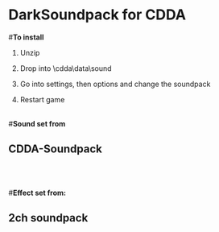 # DarkSoundpack for CDDA#__To install__1. Unzip 2. Drop into \cdda\data\sound3. Go into settings, then options and change the soundpack4. Restart game<br/><br/>#__Sound set from__## CDDA-Soundpack<br/><br/>#__Effect set from:__## 2ch soundpack<br/><br/>